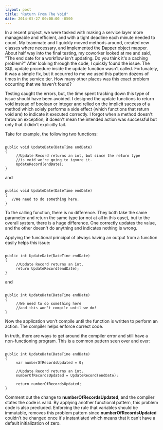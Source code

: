 ```yaml
---
layout: post
title: "Return From The Void"
date: 2014-05-27 00:00:00 -0500
---
```

In a recent project, we were tasked with making a service layer more manageable and efficient, and with a tight deadline each minute needed to count.  My teammate and I quickly moved methods around, created new classes where necessary, and implemented the <a href="https://code.google.com/p/dapper-dot-net/" title="Dapper Link" target="_blank">Dapper</a> object mapper.  About half way into the final testing, my coworker looked at me and said, "The end date for a workflow isn't updating.  Do you think it's a caching problem?"  After looking through the code, I quickly found the issue.  The SQL update procedure inside the update function wasn't called.  Fortunately, it was a simple fix, but it occurred to me we used this pattern dozens of times in the service tier.  How many other places was this exact problem occurring that we haven't found?  

Testing caught the errors, but, the time spent tracking down this type of issue should have been avoided.  I designed the update functions to return void instead of boolean or integer and relied on the implicit success of a method which solely performs a side effect (which functions that return void are) to indicate it executed correctly.  I forgot when a method doesn't throw an exception, it doesn't mean the intended action was successful but only that it didn't explicitly fail.  

Take for example, the following two functions: 


```

public void UpdateDate(DateTime endDate)
{
     //Update Record returns an int, but since the return type 
     //is void we're going to ignore it.
     UpdateRecord(endDate); 
}

```


and


```

public void UpdateDate(DateTime endDate)
{
   //We need to do something here. 
}

```


To the calling function, there is no difference.  They both take the same parameter and return the same type (or not at all in this case), but to the overall system, there is a huge difference.  One correctly updates the value, and the other doesn't do anything and indicates nothing is wrong.  

Applying the functional principal of always having an output from a function easily helps this issue: 


```

public int UpdateDate(DateTime endDate)
{
     //Update Record returns an int.
     return UpdateRecord(endDate); 
}

```


and


```

public int UpdateDate(DateTime endDate)
{
     //We need to do something here
     //and this won't compile until we do!
}

```


Now the application won't compile until the function is written to perform an action.  The compiler helps enforce correct code.  

In truth, there are ways to get around the compiler error and still have a non-functioning program.  This is a common pattern seen over and over: 


```

public int UpdateDate(DateTime endDate)
{
     var numberOfRecordsUpdated = 0;

     //Update Record returns an int.
     numberOfRecordsUpdated = UpdateRecord(endDate); 

     return numberOfRecordsUpdated;
}

```


Comment out the change to <strong>numberOfRecordsUpdated</strong>, and the compiler states the code is valid.  By applying another functional pattern, this problem code is also precluded.  Enforcing the rule that variables should be immutable, removes this problem pattern since <strong>numberOfRecordsUpdated</strong> couldn't be changed once it's instantiated which means that it can't have a default initialization of zero.